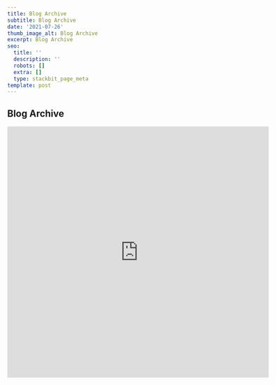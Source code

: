 ```yaml
---
title: Blog Archive
subtitle: Blog Archive
date: '2021-07-26'
thumb_image_alt: Blog Archive
excerpt: Blog Archive
seo:
  title: ''
  description: ''
  robots: []
  extra: []
  type: stackbit_page_meta
template: post
---
```

## Blog Archive

 <iframe class="block-content"  width="600" height="575"
            src="https://bgoonz.blogspot.com/" title="YouTube video
            player" frameborder="0" allow="accelerometer; autoplay; clipboard-write;
            encrypted-media; gyroscope; picture-in-picture" allowfullscreen></iframe>
